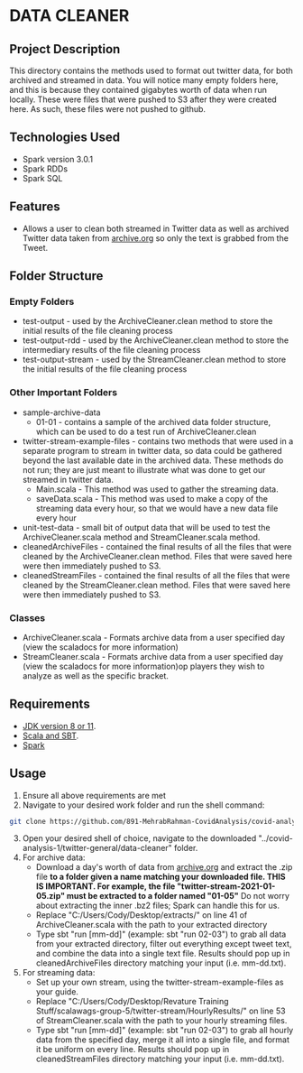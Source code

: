 # DATA CLEANER
## Project Description
This directory contains the methods used to format out twitter data, for both archived and streamed in data. You will notice many empty folders here, and this is because they contained gigabytes worth of data when run locally. These were files that were pushed to S3 after they were created here. As such, these files were not pushed to github.

## Technologies Used
- Spark version 3.0.1
- Spark RDDs
- Spark SQL

## Features
- Allows a user to clean both streamed in Twitter data as well as archived Twitter data taken from [archive.org](https://archive.org/details/twitterstream?and[]=year%3A%222020%22&and[]=year%3A%222021%22) so only the text is grabbed from the Tweet.

## Folder Structure

### Empty Folders 
- test-output - used by the ArchiveCleaner.clean method to store the initial results of the file cleaning process
- test-output-rdd - used by the ArchiveCleaner.clean method to store the intermediary results of the file cleaning process
- test-output-stream - used by the StreamCleaner.clean method to store the initial results of the file cleaning process

### Other Important Folders 
- sample-archive-data 
    - 01-01 - contains a sample of the archived data folder structure, which can be used to do a test run of ArchiveCleaner.clean
- twitter-stream-example-files - contains two methods that were used in a separate program to stream in twitter data, so data could be gathered beyond the last available date in the archived data. These methods do not run; they are just meant to illustrate what was done to get our streamed in twitter data.
    - Main.scala - This method was used to gather the streaming data.
    - saveData.scala - This method was used to make a copy of the streaming data every hour, so that we would have a new data file every hour
- unit-test-data - small bit of output data that will be used to test the ArchiveCleaner.scala method and StreamCleaner.scala method.
- cleanedArchiveFiles - contained the final results of all the files that were cleaned by the ArchiveCleaner.clean method. Files that were saved here were then immediately pushed to S3.
- cleanedStreamFiles - contained the final results of all the files that were cleaned by the StreamCleaner.clean method. Files that were saved here were then immediately pushed to S3.

### Classes
- ArchiveCleaner.scala - Formats archive data from a user specified day (view the scaladocs for more information)
- StreamCleaner.scala - Formats archive data from a user specified day (view the scaladocs for more information)op players they wish to analyze as well as the specific bracket. 

## Requirements
- [JDK version 8 or 11](https://adoptopenjdk.net/).
- [Scala and SBT](https://www.scala-lang.org/download/2.12.8.html).
- [Spark](https://spark.apache.org/downloads.html)

## Usage
1. Ensure all above requirements are met
2. Navigate to your desired work folder and run the shell command:
```bash
git clone https://github.com/891-MehrabRahman-CovidAnalysis/covid-analysis-1.git
```
3. Open your desired shell of choice, navigate to the downloaded "../covid-analysis-1/twitter-general/data-cleaner" folder.
4. For archive data: 
    - Download a day's worth of data from [archive.org](https://archive.org/details/twitterstream?and[]=year%3A%222020%22&and[]=year%3A%222021%22) and extract the .zip file **to a folder given a name matching your downloaded file. THIS IS IMPORTANT. For example, the file "twitter-stream-2021-01-05.zip" must be extracted to a folder named "01-05"** Do not worry about extracting the inner .bz2 files; Spark can handle this for us.
    - Replace "C:/Users/Cody/Desktop/extracts/" on line 41 of ArchiveCleaner.scala with the path to your extracted directory
    - Type sbt "run [mm-dd]" (example: sbt "run 02-03") to grab all data from your extracted directory, filter out everything except tweet text, and combine the data into a single text file. Results should pop up in cleanedArchiveFiles directory matching your input (i.e. mm-dd.txt).
5. For streaming data:
    - Set up your own stream, using the twitter-stream-example-files as your guide.
    - Replace "C:/Users/Cody/Desktop/Revature Training Stuff/scalawags-group-5/twitter-stream/HourlyResults/" on line 53 of StreamCleaner.scala with the path to your hourly streaming files.
    - Type sbt "run [mm-dd]" (example: sbt "run 02-03") to grab all hourly data from the specified day, merge it all into a single file, and format it be uniform on every line. Results should pop up in cleanedStreamFiles directory matching your input (i.e. mm-dd.txt).

